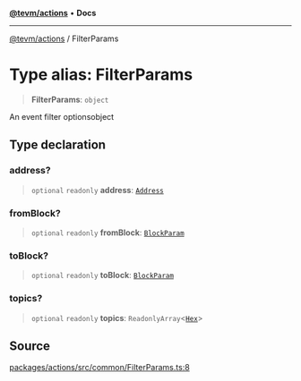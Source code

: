 [**@tevm/actions**](../README.md) • **Docs**

***

[@tevm/actions](../globals.md) / FilterParams

# Type alias: FilterParams

> **FilterParams**: `object`

An event filter optionsobject

## Type declaration

### address?

> `optional` `readonly` **address**: [`Address`](Address.md)

### fromBlock?

> `optional` `readonly` **fromBlock**: [`BlockParam`](BlockParam.md)

### toBlock?

> `optional` `readonly` **toBlock**: [`BlockParam`](BlockParam.md)

### topics?

> `optional` `readonly` **topics**: `ReadonlyArray`\<[`Hex`](Hex.md)\>

## Source

[packages/actions/src/common/FilterParams.ts:8](https://github.com/evmts/tevm-monorepo/blob/main/packages/actions/src/common/FilterParams.ts#L8)
